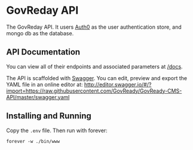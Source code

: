 # GovReday API
The GovReday API.  It users [Auth0](http://auth0.com) as the user authentication store, and mongo db as the database.


## API Documentation
You can view all of their endpoints and associated parameters at [/docs](http://workhorse.albatrossdigital.com:4000).

The API is scaffolded with [Swagger](http://swagger.io). You can edit, preview and export the YAML file in an online editor at:
http://editor.swagger.io/#/?import=https://raw.githubusercontent.com/GovReady/GovReady-CMS-API/master/swagger.yaml


## Installing and Running

Copy the `.env` file.  Then run with forever:
```
forever -w ./bin/www 
```